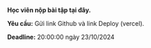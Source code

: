 **Học viên nộp bài tập tại đây.**

**Yêu cầu:** Gửi link Github và link Deploy (vercel).

**Deadline:** 20:00:00 ngày 23/10/2024

